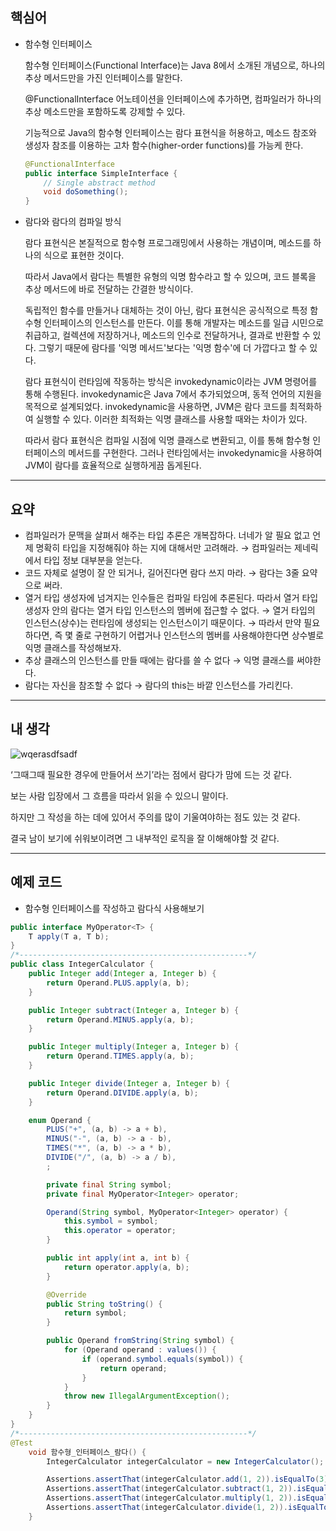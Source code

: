 ## 핵심어

- 함수형 인터페이스
    
    함수형 인터페이스(Functional Interface)는 Java 8에서 소개된 개념으로, 하나의 추상 메서드만을 가진 인터페이스를 말한다.
    
    @FunctionalInterface 어노테이션을 인터페이스에 추가하면, 컴파일러가 하나의 추상 메소드만을 포함하도록 강제할 수 있다.
    
    기능적으로 Java의 함수형 인터페이스는 람다 표현식을 허용하고, 메소드 참조와 생성자 참조를 이용하는 고차 함수(higher-order functions)를 가능케 한다.
    
    ```java
    @FunctionalInterface
    public interface SimpleInterface {
        // Single abstract method
        void doSomething();
    }
    ```
    
- 람다와 람다의 컴파일 방식
    
    람다 표현식은 본질적으로 함수형 프로그래밍에서 사용하는 개념이며, 메소드를 하나의 식으로 표현한 것이다. 
    
    따라서 Java에서 람다는 특별한 유형의 익명 함수라고 할 수 있으며, 코드 블록을 추상 메서드에 바로 전달하는 간결한 방식이다.
    
    독립적인 함수를 만들거나 대체하는 것이 아닌, 람다 표현식은 공식적으로 특정 함수형 인터페이스의 인스턴스를 만든다. 이를 통해 개발자는 메소드를 일급 시민으로 취급하고, 컬렉션에 저장하거나, 메소드의 인수로 전달하거나, 결과로 반환할 수 있다. 그렇기 때문에 람다를 '익명 메서드'보다는 '익명 함수'에 더 가깝다고 할 수 있다.
    
    람다 표현식이 런타임에 작동하는 방식은 invokedynamic이라는 JVM 명령어를 통해 수행된다. invokedynamic은 Java 7에서 추가되었으며, 동적 언어의 지원을 목적으로 설계되었다. invokedynamic을 사용하면, JVM은 람다 코드를 최적화하여 실행할 수 있다. 이러한 최적화는 익명 클래스를 사용할 때와는 차이가 있다.
    
    따라서 람다 표현식은 컴파일 시점에 익명 클래스로 변환되고, 이를 통해 함수형 인터페이스의 메서드를 구현한다. 그러나 런타임에서는 invokedynamic을 사용하여 JVM이 람다를 효율적으로 실행하게끔 돕게된다.
    

---

## 요약

- 컴파일러가 문맥을 살펴서 해주는 타입 추론은 개복잡하다. 너네가 알 필요 없고 언제 명확히 타입을 지정해줘야 하는 지에 대해서만 고려해라.
→ 컴파일러는 제네릭에서 타입 정보 대부분을 얻는다.
- 코드 자체로 설명이 잘 안 되거나, 길어진다면 람다 쓰지 마라.
→ 람다는 3줄 요약으로 써라.
- 열거 타입 생성자에 넘겨지는 인수들은 컴파일 타임에 추론된다. 따라서 열거 타입 생성자 안의 람다는 열거 타입 인스턴스의 멤버에 접근할 수 없다.
→ 열거 타입의 인스턴스(상수)는 런타임에 생성되는 인스턴스이기 때문이다.
→ 따라서 만약 필요하다면, 즉 몇 줄로 구현하기 어렵거나 인스턴스의 멤버를 사용해야한다면 상수별로 익명 클래스를 작성해보자.
- 추상 클래스의 인스턴스를 만들 때에는 람다를 쓸 수 없다 → 익명 클래스를 써야한다.
- 람다는 자신을 참조할 수 없다 → 람다의 this는 바깥 인스턴스를 가리킨다.

---

## 내 생각

![wqerasdfsadf](https://github.com/TightJava/effective_java/assets/105692206/d91033b1-bfe6-435c-b109-6e1a5f9a23a1)


‘그때그때 필요한 경우에 만들어서 쓰기’라는 점에서 람다가 맘에 드는 것 같다.

보는 사람 입장에서 그 흐름을 따라서 읽을 수 있으니 말이다.

하지만 그 작성을 하는 데에 있어서 주의를 많이 기울여야하는 점도 있는 것 같다. 

결국 남이 보기에 쉬워보이려면 그 내부적인 로직을 잘 이해해야할 것 같다.

---

## 예제 코드

- 함수형 인터페이스를 작성하고 람다식 사용해보기

```java
public interface MyOperator<T> {
	T apply(T a, T b);
}
/*---------------------------------------------------*/
public class IntegerCalculator {
	public Integer add(Integer a, Integer b) {
		return Operand.PLUS.apply(a, b);
	}

	public Integer subtract(Integer a, Integer b) {
		return Operand.MINUS.apply(a, b);
	}

	public Integer multiply(Integer a, Integer b) {
		return Operand.TIMES.apply(a, b);
	}

	public Integer divide(Integer a, Integer b) {
		return Operand.DIVIDE.apply(a, b);
	}

	enum Operand {
		PLUS("+", (a, b) -> a + b),
		MINUS("-", (a, b) -> a - b),
		TIMES("*", (a, b) -> a * b),
		DIVIDE("/", (a, b) -> a / b),
		;

		private final String symbol;
		private final MyOperator<Integer> operator;

		Operand(String symbol, MyOperator<Integer> operator) {
			this.symbol = symbol;
			this.operator = operator;
		}

		public int apply(int a, int b) {
			return operator.apply(a, b);
		}

		@Override
		public String toString() {
			return symbol;
		}

		public Operand fromString(String symbol) {
			for (Operand operand : values()) {
				if (operand.symbol.equals(symbol)) {
					return operand;
				}
			}
			throw new IllegalArgumentException();
		}
	}
}
/*---------------------------------------------------*/
@Test
	void 함수형_인터페이스_람다() {
		IntegerCalculator integerCalculator = new IntegerCalculator();

		Assertions.assertThat(integerCalculator.add(1, 2)).isEqualTo(3);
		Assertions.assertThat(integerCalculator.subtract(1, 2)).isEqualTo(-1);
		Assertions.assertThat(integerCalculator.multiply(1, 2)).isEqualTo(2);
		Assertions.assertThat(integerCalculator.divide(1, 2)).isEqualTo(0); // 1/2 -> 0
	}
```
